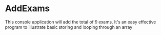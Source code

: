 # AddExams
This console application will add the total of 9 exams. It's an easy effective program to illustrate basic storing and looping through an array
